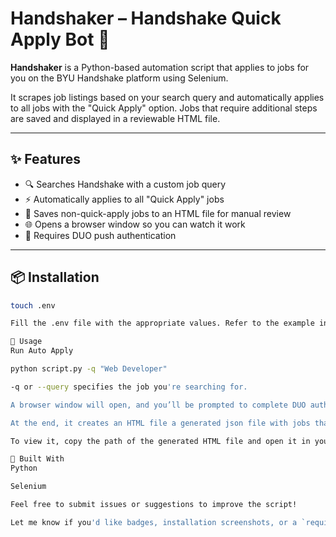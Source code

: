 # Handshaker – Handshake Quick Apply Bot 🤖

**Handshaker** is a Python-based automation script that applies to jobs for you on the BYU Handshake platform using Selenium.

It scrapes job listings based on your search query and automatically applies to all jobs with the "Quick Apply" option. Jobs that require additional steps are saved and displayed in a reviewable HTML file.

---

## ✨ Features

- 🔍 Searches Handshake with a custom job query
- ⚡ Automatically applies to all "Quick Apply" jobs
- 📝 Saves non-quick-apply jobs to an HTML file for manual review
- 🌐 Opens a browser window so you can watch it work
- 🔐 Requires DUO push authentication

---

## 📦 Installation

```bash
touch .env

Fill the .env file with the appropriate values. Refer to the example in .env.example.

🚀 Usage
Run Auto Apply

python script.py -q "Web Developer"

-q or --query specifies the job you're searching for.

A browser window will open, and you’ll be prompted to complete DUO authentication.

At the end, it creates an HTML file a generated json file with jobs that couldn't be auto-applied.

To view it, copy the path of the generated HTML file and open it in your browser.

🧰 Built With
Python

Selenium

Feel free to submit issues or suggestions to improve the script!

Let me know if you'd like badges, installation screenshots, or a `requirements.txt` mention added.
